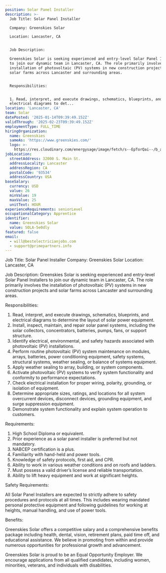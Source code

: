 ```yaml
---
position: Solar Panel Installer
description: >-
  Job Title: Solar Panel Installer

  Company: Greenskies Solar

  Location: Lancaster, CA 


  Job Description:

  Greenskies Solar is seeking experienced and entry-level Solar Panel Installers
  to join our dynamic team in Lancaster, CA. The role primarily involves the
  installation of photovoltaic (PV) systems in new construction projects and
  solar farms across Lancaster and surrounding areas. 


  Responsibilities:


  1. Read, interpret, and execute drawings, schematics, blueprints, and
  electrical diagrams to det...
location: 'Lancaster, CA'
team: Solar
datePosted: '2025-01-14T09:39:49.152Z'
validThrough: '2025-02-23T09:39:49.152Z'
employmentType: FULL_TIME
hiringOrganization:
  name: Greenskies
  sameAs: 'https://www.greenskies.com/'
  logo: >-
    https://res.cloudinary.com/energysage/image/fetch/s--EpTorQai--/b_auto,c_pad,f_auto,h_200,q_auto,w_200/https://es-media-prod.s3.amazonaws.com/media/supplier/logo/source/Greenskies_Clean_Focus_Company.jpg
jobLocation:
  streetAddress: 32000 S. Main St.
  addressLocality: Lancaster
  addressRegion: CA
  postalCode: '93534'
  addressCountry: USA
baseSalary:
  currency: USD
  value: 26
  minValue: 19
  maxValue: 25
  unitText: HOUR
experienceRequirements: seniorLevel
occupationalCategory: Apprentice
identifier:
  name: Greenskies Solar
  value: SOLA-5e0dly
featured: false
email:
  - will@bestelectricianjobs.com
  - support@primepartners.info
---
```




Job Title: Solar Panel Installer
Company: Greenskies Solar
Location: Lancaster, CA 

Job Description:
Greenskies Solar is seeking experienced and entry-level Solar Panel Installers to join our dynamic team in Lancaster, CA. The role primarily involves the installation of photovoltaic (PV) systems in new construction projects and solar farms across Lancaster and surrounding areas. 

Responsibilities:

1. Read, interpret, and execute drawings, schematics, blueprints, and electrical diagrams to determine the layout of solar power equipment.
2. Install, inspect, maintain, and repair solar panel systems, including the solar collectors, concentrators, batteries, pumps, fans, or support structure.
3. Identify electrical, environmental, and safety hazards associated with photovoltaic (PV) installations.
4. Perform routine photovoltaic (PV) system maintenance on modules, arrays, batteries, power conditioning equipment, safety systems, structural systems, weather sealing, or balance of systems equipment.
5. Apply weather sealing to array, building, or system components.
6. Activate photovoltaic (PV) systems to verify system functionality and conformity to performance expectations.
7. Check electrical installation for proper wiring, polarity, grounding, or isolation of equipment.
8. Determine appropriate sizes, ratings, and locations for all system overcurrent devices, disconnect devices, grounding equipment, and surge suppression equipment.
9. Demonstrate system functionality and explain system operation to customers.

Requirements:

1. High School Diploma or equivalent.
2. Prior experience as a solar panel installer is preferred but not mandatory.
3. NABCEP certification is a plus.
4. Familiarity with hand-held and power tools.
5. Knowledge of safety protocols, first aid, and CPR.
6. Ability to work in various weather conditions and on roofs and ladders.
7. Must possess a valid driver’s license and reliable transportation.
8. Ability to lift heavy equipment and work at significant heights.

Safety Requirements:

All Solar Panel Installers are expected to strictly adhere to safety procedures and protocols at all times. This includes wearing mandated personal protective equipment and following guidelines for working at heights, manual handling, and use of power tools. 

Benefits:

Greenskies Solar offers a competitive salary and a comprehensive benefits package including health, dental, vision, retirement plans, paid time off, and educational assistance. We believe in promoting from within and provide numerous opportunities for professional growth and advancement.

Greenskies Solar is proud to be an Equal Opportunity Employer. We encourage applications from all qualified candidates, including women, minorities, veterans, and individuals with disabilities.
